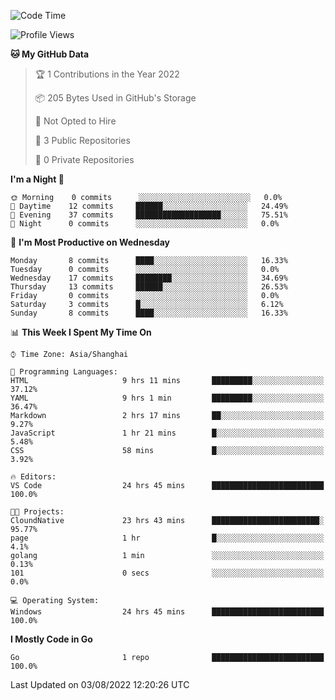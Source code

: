 <!--START_SECTION:waka-->
![Code Time](http://img.shields.io/badge/Code%20Time-0%20secs-blue)

![Profile Views](http://img.shields.io/badge/Profile%20Views-0-blue)

**🐱 My GitHub Data** 

> 🏆 1 Contributions in the Year 2022
 > 
> 📦 205 Bytes Used in GitHub's Storage 
 > 
> 🚫 Not Opted to Hire
 > 
> 📜 3 Public Repositories 
 > 
> 🔑 0 Private Repositories  
 > 
**I'm a Night 🦉** 

```text
🌞 Morning    0 commits      ░░░░░░░░░░░░░░░░░░░░░░░░░   0.0% 
🌆 Daytime    12 commits     ██████░░░░░░░░░░░░░░░░░░░   24.49% 
🌃 Evening    37 commits     ███████████████████░░░░░░   75.51% 
🌙 Night      0 commits      ░░░░░░░░░░░░░░░░░░░░░░░░░   0.0%

```
📅 **I'm Most Productive on Wednesday** 

```text
Monday       8 commits      ████░░░░░░░░░░░░░░░░░░░░░   16.33% 
Tuesday      0 commits      ░░░░░░░░░░░░░░░░░░░░░░░░░   0.0% 
Wednesday    17 commits     ████████░░░░░░░░░░░░░░░░░   34.69% 
Thursday     13 commits     ██████░░░░░░░░░░░░░░░░░░░   26.53% 
Friday       0 commits      ░░░░░░░░░░░░░░░░░░░░░░░░░   0.0% 
Saturday     3 commits      █░░░░░░░░░░░░░░░░░░░░░░░░   6.12% 
Sunday       8 commits      ████░░░░░░░░░░░░░░░░░░░░░   16.33%

```


📊 **This Week I Spent My Time On** 

```text
⌚︎ Time Zone: Asia/Shanghai

💬 Programming Languages: 
HTML                     9 hrs 11 mins       █████████░░░░░░░░░░░░░░░░   37.12% 
YAML                     9 hrs 1 min         █████████░░░░░░░░░░░░░░░░   36.47% 
Markdown                 2 hrs 17 mins       ██░░░░░░░░░░░░░░░░░░░░░░░   9.27% 
JavaScript               1 hr 21 mins        █░░░░░░░░░░░░░░░░░░░░░░░░   5.48% 
CSS                      58 mins             █░░░░░░░░░░░░░░░░░░░░░░░░   3.92%

🔥 Editors: 
VS Code                  24 hrs 45 mins      █████████████████████████   100.0%

🐱‍💻 Projects: 
CloundNative             23 hrs 43 mins      ████████████████████████░   95.77% 
page                     1 hr                █░░░░░░░░░░░░░░░░░░░░░░░░   4.1% 
golang                   1 min               ░░░░░░░░░░░░░░░░░░░░░░░░░   0.13% 
101                      0 secs              ░░░░░░░░░░░░░░░░░░░░░░░░░   0.0%

💻 Operating System: 
Windows                  24 hrs 45 mins      █████████████████████████   100.0%

```

**I Mostly Code in Go** 

```text
Go                       1 repo              █████████████████████████   100.0%

```



 Last Updated on 03/08/2022 12:20:26 UTC
<!--END_SECTION:waka-->
